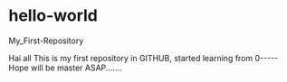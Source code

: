 # hello-world
My_First-Repository

Hai all
This is my first repository in GITHUB, started learning from 0-----
Hope will be master ASAP.......
